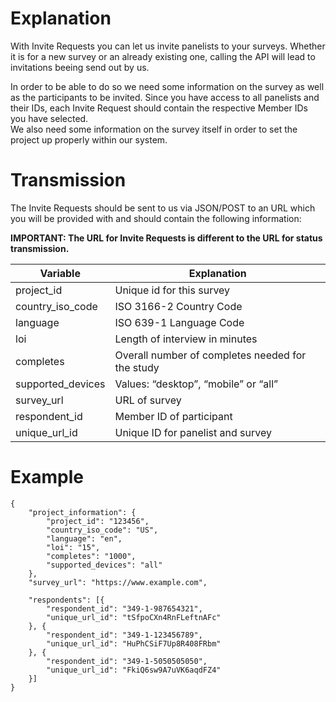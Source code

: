 # Explanation

With Invite Requests you can let us invite panelists to your surveys. Whether it is for a new survey or an already existing one, calling the API will lead to invitations beeing send out by us.<br />

In order to be able to do so we need some information on the survey as well as the participants to be invited.
Since you have access to all panelists and their IDs, each Invite Request should contain the respective Member IDs you have selected.<br />
We also need some information on the survey itself in order to set the project up properly within our system.<br />

# Transmission

The Invite Requests should be sent to us via JSON/POST to an URL which you will be provided with and should contain the following information:

**IMPORTANT: The URL for Invite Requests is different to the URL for status transmission.**


Variable | Explanation
--- | ---
project_id | Unique id for this survey
country_iso_code | ISO 3166-2 Country Code
language | ISO 639-1 Language Code
loi | Length of interview in minutes
completes | Overall number of completes needed for the study
supported_devices | Values: “desktop”, “mobile” or “all”
survey_url | URL of survey
respondent_id | Member ID of participant 
unique_url_id | Unique ID for panelist and survey

# Example

```
{
	"project_information": {
		"project_id": "123456",
		"country_iso_code": "US",
		"language": "en",
		"loi": "15",
		"completes": "1000",
		"supported_devices": "all"
	},
	"survey_url": "https://www.example.com",

	"respondents": [{
		"respondent_id": "349-1-987654321",
		"unique_url_id": "tSfpoCXn4RnFLeftnAFc"
	}, {
		"respondent_id": "349-1-123456789",
		"unique_url_id": "HuPhCSiF7Up8R408FRbm"
	}, {
		"respondent_id": "349-1-5050505050",
		"unique_url_id": "FkiQ6sw9A7uVK6aqdFZ4"
	}]
}
```













